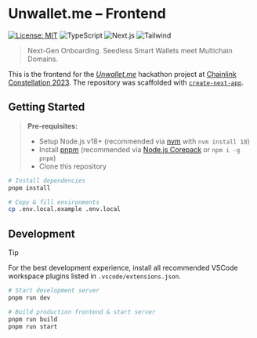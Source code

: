 # Unwallet.me – Frontend

[![License: MIT](https://img.shields.io/badge/License-MIT-yellow.svg)](https://opensource.org/licenses/MIT)
![TypeScript](https://img.shields.io/badge/Typescript-blue)
![Next.js](https://img.shields.io/badge/Next.js-gray)
![Tailwind](https://img.shields.io/badge/Tailwind-pink)

> Next-Gen Onboarding. Seedless Smart Wallets meet Multichain Domains.

This is the frontend for the _[Unwallet.me](https://unwallet.me/)_ hackathon project at [Chainlink Constellation 2023](https://chain.link/hackathon). The repository was scaffolded with [`create-next-app`](https://github.com/vercel/next.js/tree/canary/packages/create-next-app).

## Getting Started

> **Pre-requisites:**
>
> - Setup Node.js v18+ (recommended via [nvm](https://github.com/nvm-sh/nvm) with `nvm install 18`)
> - Install [pnpm](https://pnpm.io/installation) (recommended via [Node.js Corepack](https://nodejs.org/api/corepack.html) or `npm i -g pnpm`)
> - Clone this repository

```bash
# Install dependencies
pnpm install

# Copy & fill environments
cp .env.local.example .env.local
```

## Development

> [!TIP]  
> For the best development experience, install all recommended VSCode workspace plugins listed in `.vscode/extensions.json`.

```bash
# Start development server
pnpm run dev

# Build production frontend & start server
pnpm run build
pnpm run start
```
